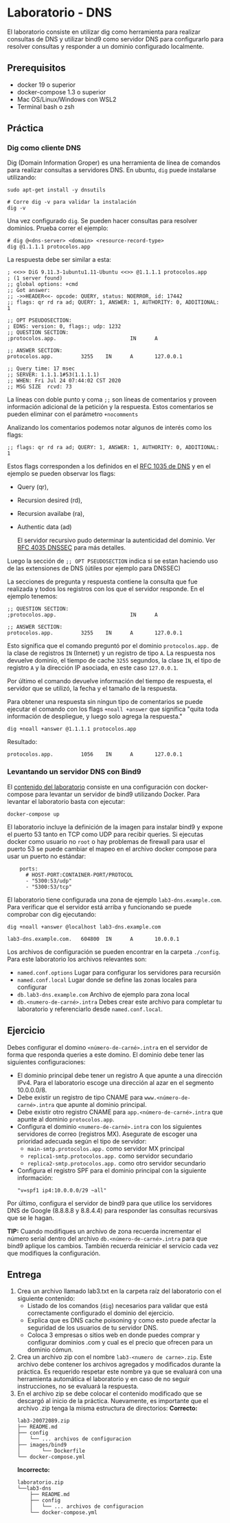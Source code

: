 # Laboratorio - DNS

El laboratorio consiste en utilizar dig como herramienta para realizar consultas
de DNS y utilizar bind9 como servidor DNS para configurarlo para resolver
consultas y responder a un dominio configurado localmente.


## Prerequisitos

* docker 19 o superior
* docker-compose 1.3 o superior
* Mac OS/Linux/Windows con WSL2
* Terminal bash o zsh

## Práctica

### Dig como cliente DNS

Dig (Domain Information Groper) es una herramienta de línea de comandos para 
realizar consultas a servidores DNS. En ubuntu, `dig` puede instalarse
utilizando:

```
sudo apt-get install -y dnsutils

# Corre dig -v para validar la instalación
dig -v
```

Una vez configurado `dig`. Se pueden hacer consultas para resolver dominios. 
Prueba correr el ejemplo:

```
# dig @<dns-server> <domain> <resource-record-type>
dig @1.1.1.1 protocolos.app
```

La respuesta debe ser similar a esta:

```
; <<>> DiG 9.11.3-1ubuntu1.11-Ubuntu <<>> @1.1.1.1 protocolos.app
; (1 server found)
;; global options: +cmd
;; Got answer:
;; ->>HEADER<<- opcode: QUERY, status: NOERROR, id: 17442
;; flags: qr rd ra ad; QUERY: 1, ANSWER: 1, AUTHORITY: 0, ADDITIONAL: 1

;; OPT PSEUDOSECTION:
; EDNS: version: 0, flags:; udp: 1232
;; QUESTION SECTION:
;protocolos.app.                        IN      A

;; ANSWER SECTION:
protocolos.app.         3255    IN      A       127.0.0.1

;; Query time: 17 msec
;; SERVER: 1.1.1.1#53(1.1.1.1)
;; WHEN: Fri Jul 24 07:44:02 CST 2020
;; MSG SIZE  rcvd: 73
```

La líneas con doble punto y coma `;;` son líneas de comentarios y proveen 
información adicional de la petición y la respuesta. Estos comentarios se pueden
eliminar con el parámetro `+nocomments`

Analizando los comentarios podemos notar algunos de interés como los flags:

```
;; flags: qr rd ra ad; QUERY: 1, ANSWER: 1, AUTHORITY: 0, ADDITIONAL: 1
```

Estos flags corresponden a los definidos en el [RFC 1035 de DNS](https://tools.ietf.org/html/rfc1035)
y en el ejemplo se pueden observar los flags:
* Query (qr), 
* Recursion desired (rd),
* Recursion availabe (ra),
* Authentic data (ad)
  
  El servidor recursivo pudo determinar la autenticidad del dominio. Ver 
  [RFC 4035 DNSSEC](https://tools.ietf.org/html/rfc4035) para más detalles.

Luego la sección de `;; OPT PSEUDOSECTION` indica si se estan haciendo uso de 
las extensiones de DNS (útiles por ejemplo para DNSSEC)

La secciones de pregunta y respuesta contiene la consulta que fue realizada y
todos los registros con los que el servidor responde. En el ejemplo tenemos:

```
;; QUESTION SECTION:
;protocolos.app.                        IN      A

;; ANSWER SECTION:
protocolos.app.         3255    IN      A       127.0.0.1
```

Esto significa que el comando preguntó por el dominio `protocolos.app.` de la 
clase de registros `IN` (Internet) y un registro de tipo `A`. La respuesta nos
devuelve dominio, el tiempo de cache `3255` segundos, la clase `IN`, el tipo de
registro `A` y la dirección IP asociada, en este caso `127.0.0.1`.

Por último el comando devuelve información del tiempo de respuesta, el servidor
que se utilizó, la fecha y el tamaño de la respuesta.

Para obtener una respuesta sin ningun tipo de comentarios se puede ejecutar el
comando con los flags `+noall +answer` que significa "quita toda información de
despliegue, y luego solo agrega la respuesta."

```
dig +noall +answer @1.1.1.1 protocolos.app
```
Resultado:
```
protocolos.app.         1056    IN      A       127.0.0.1
```

### Levantando un servidor DNS con Bind9

El [contenido del laboratorio](https://github.com/javiertoledos/lab3-dns/archive/master.zip)
consiste en una configuración con docker-compose para levantar un servidor de 
bind9 utilizando Docker. Para levantar el laboratorio basta con ejecutar:

```
docker-compose up
```

El laboratorio incluye la definición de la imagen para instalar bind9 y expone
el puerto 53 tanto en TCP como UDP para recibir queries. Si ejecutas docker 
como usuario no `root` o hay problemas de firewall para usar el puerto 53 se 
puede cambiar el mapeo en el archivo docker compose para usar un puerto no 
estándar:

```
    ports:
      # HOST-PORT:CONTAINER-PORT/PROTOCOL
      - "5300:53/udp"
      - "5300:53/tcp"
```

El laboratorio tiene configurada una zona de ejemplo `lab3-dns.example.com`. 
Para verificar que el servidor está arriba y funcionando se puede comprobar con
dig ejecutando:

```
dig +noall +answer @localhost lab3-dns.example.com
```
```
lab3-dns.example.com.   604800  IN      A       10.0.0.1
```

Los archivos de configuración se pueden encontrar en la carpeta `./config`. Para
este laboratorio los archivos relevantes son:
* `named.conf.options` Lugar para configurar los servidores para recursión
* `named.conf.local` Lugar donde se define las zonas locales para configurar
* `db.lab3-dns.example.com` Archivo de ejemplo para zona local
* `db.<numero-de-carné>.intra` Debes crear este archivo para completar tu 
  laboratorio y referenciarlo desde `named.conf.local`.

## Ejercicio

Debes configurar el domino `<número-de-carné>.intra` en el servidor de forma que
responda queries a este domino. El dominio debe tener las siguientes
configuraciones:
* El dominio principal debe tener un registro A que apunte a una dirección IPv4. 
  Para el laboratorio escoge una dirección al azar en el segmento 10.0.0.0/8.
* Debe existir un registro de tipo CNAME para `www.<número-de-carné>.intra` que
  apunte al dominio principal.
* Debe existir otro registro CNAME para `app.<número-de-carné>.intra` que apunte
  al dominio `protocolos.app`.
* Configura el dominio `<numero-de-carné>.intra` con los siguientes servidores
  de correo (registros MX). Asegurate de escoger una prioridad adecuada según el
  tipo de servidor:
  * `main-smtp.protocolos.app.` como servidor MX principal
  * `replica1-smtp.protocolos.app.` como servidor secundario 
  * `replica2-smtp.protocolos.app.` como otro servidor secundario
* Configura el registro SPF para el dominio principal con la siguiente 
  información:
  ```
  "v=spf1 ip4:10.0.0.0/29 ~all"
  ```

Por último, configura el servidor de bind9 para que utilice los servidores DNS
de Google (8.8.8.8 y 8.8.4.4) para responder las consultas recursivas que se le 
hagan.

**TIP:** Cuando modifiques un archivo de zona recuerda incrementar el número
serial dentro del archivo `db.<número-de-carné>.intra` para que bind9 aplique
los cambios. También recuerda reiniciar el servicio cada vez que modifiques la
configuración.

## Entrega

1. Crea un archivo llamado lab3.txt en la carpeta raíz del laboratorio con el
  siguiente contenido:
    - Listado de los comandos (`dig`) necesarios para validar que está
      correctamente configurado el dominio del ejercicio.
    - Explica que es DNS cache poisoning y como esto puede afectar la seguridad
      de los usuarios de tu servidor DNS.
    - Coloca 3 empresas o sitios web en donde puedes comprar y configurar 
      dominios .com y cual es el precio que ofrecen para un dominio cómun.
2. Crea un archivo zip con el nombre `lab3-<numero de carne>.zip`. Este archivo 
  debe contener los archivos agregados y modificados durante la  práctica. Es 
  requerido respetar este nombre ya que se evaluará con una herramienta
  automática el laboratorio y en caso de no seguir instrucciones, no se evaluará
  la respuesta.
3. En el archivo zip se debe colocar el contenido modificado que se descargó al
  inicio de la práctica. Nuevamente, es importante que el archivo .zip tenga la
  misma estructura de directorios:
    **Correcto:**
    ```
    lab3-20072089.zip
    ├── README.md
    ├── config
    │   └── ... archivos de configuracion
    ├── images/bind9
    │       └── Dockerfile
    └── docker-compose.yml
    ```
    **Incorrecto:**
    ```
    laboratorio.zip
    └──lab3-dns
        ├── README.md
        ├── config
        │   └── ... archivos de configuracion
        └── docker-compose.yml
    ```
